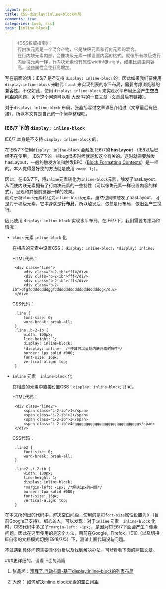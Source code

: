 ```yaml
---
layout: post
title: CSS-display:inline-block布局
comments: true
categories: [web, css]
tags: [inline-block]
---
```


> 《CSS权威指南》：     
>   行内块元素是一个混合产物，它是块级元素和行内元素的混合。    
>   在行内块元素内部，会像块级元素一样设置内容的格式。就像所有块级或行内替换元素一样，行内块元素也有属性width和height，如果比周围内容高，这些属性会使行高增加。

写在前面的话：IE6/7 是不支持 `display: inline-block` 的。因此如果我们要使用 `display:inline-block` 来取代 `float` 来实现列表的水平布局，需要考虑浏览器的兼容性。不仅如此，使用 `display: inline-block` 来实现水平布局还会产生**空白间距**的问题，关于这个问题可以看 大漠 写的一篇文章（文章最后有链接）。

对于`display: inline-block` 布局，张鑫旭写过文章详细介绍过（文章最后有链接）。所以本文算是自己的一个简单整理吧。

### IE6/7 下的 `display: inline-block`
IE6/7 本身是不支持 `display: inline-block` 的。

在IE6/7下使用`display: inline-block` 会触发 IE6/7的 **hasLayout** （IE8以后已经不在使用， IE6/7下的一些bug很多时候就是和这个有关的。这时就需要触发hasLayout，一般的触发方法和触发BFC（[Block Formatting Contexts](http://angelzou.github.io/09-02-2015-css-block-formatting-contexts.html)）是一样的。本人觉得最好使的方法就是使用 `zoom: 1;`）。

因此，在IE6/7下，将`inline`元素转化为`inline-block`元素，触发了hasLayout，从而使内联元素拥有了行内块元素的一些特性（可以像块元素一样设置内容的样式），呈现和其他浏览器一样的效果。    
而对于将`block`元素转化为`inline-block`元素，虽然也同样触发了hasLayout，可是对于块级元素，它本身就是**行布局**，所以触发后，依然是行布局，依旧会产生换行。
<!--more-->
因此使用 `display: inline-block` 实现水平布局，在IE6/7下，我们需要考虑两种情况：   

-  `block` 元素 `inline-block` 化  
	
	在相应的元素中设置CSS： `display: inline-block; *display: inline;`	

	HTML代码：

		<div class="line">
			<div class="b-2-ib">fff</div>
			<div class="b-2-ib">fff</div>
			<div class="b-2-ib">fff</div>
			<div class="b-2-ib">dfgfddddddddggfdddddddddddddddddddddg</div>
		</div>

		
	CSS代码：

		.line {
			font-size: 0;
			word-break: break-all;
		}
		.line .b-2-ib {
			width: 100px;
			line-height: 1;
			display: inline-block;
			*display: inline;  /*使其可以呈现内联元素的特性*/
			border: 1px solid #000;
			font-size: 16px;
			vertical-align: top;
		}


-  `inline` 元素　`inline-block` 化

	在相应的元素中直接设置CSS：`display: inline-block;` 即可。

	HTML代码：

		<div class="line2">
			<span class="i-2-ib">1</span>
			<span class="i-2-ib">2</span>
			<span class="i-2-ib">3</span>
			<span class="i-2-ib">4dggggggggggggggggggggggggggggg</span>
		</div>

	CSS代码：

		.line2 {
			font-size: 0;
			word-break: break-all;
		}

		.line2 .i-2-ib {
			width: 100px;
			line-height: 1;
			display: inline-block;
			*margin-left: -1px; /*解决1px的问题*/
			border: 1px solid #000;
			font-size: 16px;
			vertical-align: top;
		}

在本文所列出的代码中，解决空白间距，使用的是将`font-size`属性设置为`0` （目前Google已支持）。细心的人，可以发现：对于`inline` 元素　`inline-block` 化时，CSS代码中多加了`*margin-left: -1px;`，是因为在IE6/7下面会产生 1 像素问题。因此在这里使用的是这个方法。目前在Google，Firefox，IE10（以及切换IE自带的文档模式切换IE9/8/7/5）下，测试上面代码没有问题。

不过遇到具体问题需要具体分析以及找到解决办法。可以看看下面的两篇文章。


###更详细的，请看下面的两篇
1. 张鑫旭：[拜拜了,浮动布局-基于display:inline-block的列表布局](http://www.zhangxinxu.com/wordpress/2010/11/%E6%8B%9C%E6%8B%9C%E4%BA%86%E6%B5%AE%E5%8A%A8%E5%B8%83%E5%B1%80-%E5%9F%BA%E4%BA%8Edisplayinline-block%E7%9A%84%E5%88%97%E8%A1%A8%E5%B8%83%E5%B1%80/)

2. 大漠： [如何解决inline-block元素的空白间距](http://www.w3cplus.com/css/fighting-the-space-between-inline-block-elements)